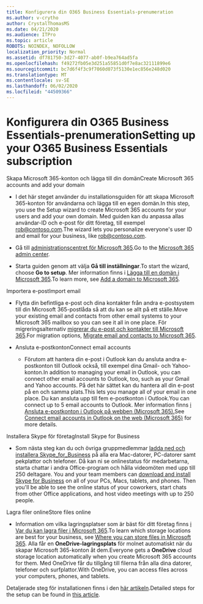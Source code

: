 ```yaml
---
title: Konfigurera din O365 Business Essentials-prenumeration
ms.author: v-crytho
author: CrystalThomasMS
ms.date: 04/21/2020
ms.audience: ITPro
ms.topic: article
ROBOTS: NOINDEX, NOFOLLOW
localization_priority: Normal
ms.assetid: df781750-3d27-4077-ab0f-b9ea764ad5fa
ms.openlocfilehash: f49272fb05e3d251a55851d0f7e8ac32111899e6
ms.sourcegitcommit: bc7d6f4f3c9f7060d073f5130e1ec856e248d020
ms.translationtype: MT
ms.contentlocale: sv-SE
ms.lasthandoff: 06/02/2020
ms.locfileid: "44509366"
---
```

# <a name="setting-up-your-o365-business-essentials-subscription"></a><span data-ttu-id="ba34b-102">Konfigurera din O365 Business Essentials-prenumeration</span><span class="sxs-lookup"><span data-stu-id="ba34b-102">Setting up your O365 Business Essentials subscription</span></span>

<span data-ttu-id="ba34b-103">Skapa Microsoft 365-konton och lägga till din domän</span><span class="sxs-lookup"><span data-stu-id="ba34b-103">Create Microsoft 365 accounts and add your domain</span></span>
  
- <span data-ttu-id="ba34b-104">I det här steget använder du installationsguiden för att skapa Microsoft 365-konton för användarna och lägga till en egen domän.</span><span class="sxs-lookup"><span data-stu-id="ba34b-104">In this step, you use the Setup wizard to create Microsoft 365 accounts for your users and add your own domain.</span></span> <span data-ttu-id="ba34b-105">Med guiden kan du anpassa allas användar-ID och e-post för ditt företag, till exempel [rob@contoso.com](mailto:rob@contoso.com).</span><span class="sxs-lookup"><span data-stu-id="ba34b-105">The wizard lets you personalize everyone's user ID and email for your business, like [rob@contoso.com](mailto:rob@contoso.com).</span></span>
    
- <span data-ttu-id="ba34b-106">Gå till [administrationscentret för Microsoft 365](https://login.partner.microsoftonline.cn/).</span><span class="sxs-lookup"><span data-stu-id="ba34b-106">Go to the [Microsoft 365 admin center](https://login.partner.microsoftonline.cn/).</span></span>
    
- <span data-ttu-id="ba34b-107">Starta guiden genom att välja **Gå till inställningar**.</span><span class="sxs-lookup"><span data-stu-id="ba34b-107">To start the wizard, choose **Go to setup**.</span></span> <span data-ttu-id="ba34b-108">Mer information finns i [Lägga till en domän i Microsoft 365](https://docs.microsoft.com/microsoft-365/admin/setup/add-domain).</span><span class="sxs-lookup"><span data-stu-id="ba34b-108">To learn more, see [Add a domain to Microsoft 365](https://docs.microsoft.com/microsoft-365/admin/setup/add-domain).</span></span>
    
<span data-ttu-id="ba34b-109">Importera e-post</span><span class="sxs-lookup"><span data-stu-id="ba34b-109">Import email</span></span>
  
- <span data-ttu-id="ba34b-110">Flytta din befintliga e-post och dina kontakter från andra e-postsystem till din Microsoft 365-postlåda så att du kan se allt på ett ställe.</span><span class="sxs-lookup"><span data-stu-id="ba34b-110">Move your existing email and contacts from other email systems to your Microsoft 365 mailbox so you can see it all in one place.</span></span> <span data-ttu-id="ba34b-111">För migreringsalternativ [migrerar du e-post och kontakter till Microsoft 365](https://docs.microsoft.com/microsoft-365/admin/setup/migrate-email-and-contacts-admin).</span><span class="sxs-lookup"><span data-stu-id="ba34b-111">For migration options, [Migrate email and contacts to Microsoft 365](https://docs.microsoft.com/microsoft-365/admin/setup/migrate-email-and-contacts-admin).</span></span>
    
- <span data-ttu-id="ba34b-112">Ansluta e-postkonton</span><span class="sxs-lookup"><span data-stu-id="ba34b-112">Connect email accounts</span></span>
    
  - <span data-ttu-id="ba34b-113">Förutom att hantera din e-post i Outlook kan du ansluta andra e-postkonton till Outlook också, till exempel dina Gmail- och Yahoo-konton.</span><span class="sxs-lookup"><span data-stu-id="ba34b-113">In addition to managing your email in Outlook, you can connect other email accounts to Outlook, too, such as your Gmail and Yahoo accounts.</span></span> <span data-ttu-id="ba34b-114">På det här sättet kan du hantera all din e-post på en och samma plats.</span><span class="sxs-lookup"><span data-stu-id="ba34b-114">This lets you manage all of your email in one place.</span></span> <span data-ttu-id="ba34b-115">Du kan ansluta upp till fem e-postkonton i Outlook.</span><span class="sxs-lookup"><span data-stu-id="ba34b-115">You can connect up to 5 email accounts to Outlook.</span></span> <span data-ttu-id="ba34b-116">Mer information finns [i Ansluta e-postkonton i Outlook på webben (Microsoft 365).](https://support.office.com/Article/Connect-email-accounts-in-Outlook-on-the-web-Office-365-d7012ff0-924f-4f78-8aca-c3912d886c4d)</span><span class="sxs-lookup"><span data-stu-id="ba34b-116">See [Connect email accounts in Outlook on the web (Microsoft 365)](https://support.office.com/Article/Connect-email-accounts-in-Outlook-on-the-web-Office-365-d7012ff0-924f-4f78-8aca-c3912d886c4d) for more details.</span></span> 
    
<span data-ttu-id="ba34b-117">Installera Skype för företag</span><span class="sxs-lookup"><span data-stu-id="ba34b-117">Install Skype for Business</span></span>
  
- <span data-ttu-id="ba34b-p105">Som nästa steg kan du och övriga gruppmedlemmar [ladda ned och installera Skype_for_Business](https://support.office.com/Article/download-and-install-Skype-for-Business-8a0d4da8-9d58-44f9-9759-5c8f340cb3fb) på alla era Mac-datorer, PC-datorer samt pekplattor och telefoner. Då kan ni se onlinestatus för medarbetarna, starta chattar i andra Office-program och hålla videomöten med upp till 250 deltagare. </span><span class="sxs-lookup"><span data-stu-id="ba34b-p105">You and your team members can [download and install Skype for Business](https://support.office.com/Article/download-and-install-Skype-for-Business-8a0d4da8-9d58-44f9-9759-5c8f340cb3fb) on all of your PCs, Macs, tablets, and phones. Then you'll be able to see the online status of your coworkers, start chats from other Office applications, and host video meetings with up to 250 people.</span></span> 
    
<span data-ttu-id="ba34b-120">Lagra filer online</span><span class="sxs-lookup"><span data-stu-id="ba34b-120">Store files online</span></span>
  
- <span data-ttu-id="ba34b-121">Information om vilka lagringsplatser som är bäst för ditt företag finns [i Var du kan lagra filer i Microsoft 365](https://support.office.com/article/c7c20284-bc94-47f4-9728-d28e9daf0790.aspx).</span><span class="sxs-lookup"><span data-stu-id="ba34b-121">To learn which storage locations are best for your business, see [Where you can store files in Microsoft 365](https://support.office.com/article/c7c20284-bc94-47f4-9728-d28e9daf0790.aspx).</span></span> <span data-ttu-id="ba34b-122">Alla får en **OneDrive-lagringsplats** för molnet automatiskt när du skapar Microsoft 365-konton åt dem.</span><span class="sxs-lookup"><span data-stu-id="ba34b-122">Everyone gets a **OneDrive** cloud storage location automatically when you create Microsoft 365 accounts for them.</span></span> <span data-ttu-id="ba34b-123">Med OneDrive får du tillgång till filerna från alla dina datorer, telefoner och surfplattor.</span><span class="sxs-lookup"><span data-stu-id="ba34b-123">With OneDrive, you can access files across your computers, phones, and tablets.</span></span> 
    
<span data-ttu-id="ba34b-124">Detaljerade steg för installationen finns i den [här artikeln](https://docs.microsoft.com/microsoft-365/admin/setup/setup).</span><span class="sxs-lookup"><span data-stu-id="ba34b-124">Detailed steps for the setup can be found in [this article](https://docs.microsoft.com/microsoft-365/admin/setup/setup).</span></span>
  

